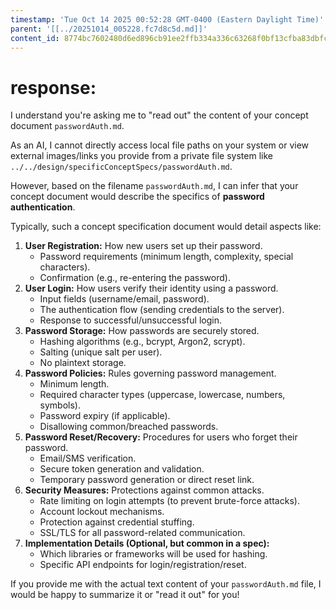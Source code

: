 ```yaml
---
timestamp: 'Tue Oct 14 2025 00:52:28 GMT-0400 (Eastern Daylight Time)'
parent: '[[../20251014_005228.fc7d8c5d.md]]'
content_id: 8774bc7602480d6ed896cb91ee2ffb334a336c63268f0bf13cfba83dbfcdb356
---
```


# response:

I understand you're asking me to "read out" the content of your concept document `passwordAuth.md`.

As an AI, I cannot directly access local file paths on your system or view external images/links you provide from a private file system like `../../design/specificConceptSpecs/passwordAuth.md`.

However, based on the filename `passwordAuth.md`, I can infer that your concept document would describe the specifics of **password authentication**.

Typically, such a concept specification document would detail aspects like:

1. **User Registration:** How new users set up their password.
   * Password requirements (minimum length, complexity, special characters).
   * Confirmation (e.g., re-entering the password).
2. **User Login:** How users verify their identity using a password.
   * Input fields (username/email, password).
   * The authentication flow (sending credentials to the server).
   * Response to successful/unsuccessful login.
3. **Password Storage:** How passwords are securely stored.
   * Hashing algorithms (e.g., bcrypt, Argon2, scrypt).
   * Salting (unique salt per user).
   * No plaintext storage.
4. **Password Policies:** Rules governing password management.
   * Minimum length.
   * Required character types (uppercase, lowercase, numbers, symbols).
   * Password expiry (if applicable).
   * Disallowing common/breached passwords.
5. **Password Reset/Recovery:** Procedures for users who forget their password.
   * Email/SMS verification.
   * Secure token generation and validation.
   * Temporary password generation or direct reset link.
6. **Security Measures:** Protections against common attacks.
   * Rate limiting on login attempts (to prevent brute-force attacks).
   * Account lockout mechanisms.
   * Protection against credential stuffing.
   * SSL/TLS for all password-related communication.
7. **Implementation Details (Optional, but common in a spec):**
   * Which libraries or frameworks will be used for hashing.
   * Specific API endpoints for login/registration/reset.

If you provide me with the actual text content of your `passwordAuth.md` file, I would be happy to summarize it or "read it out" for you!
